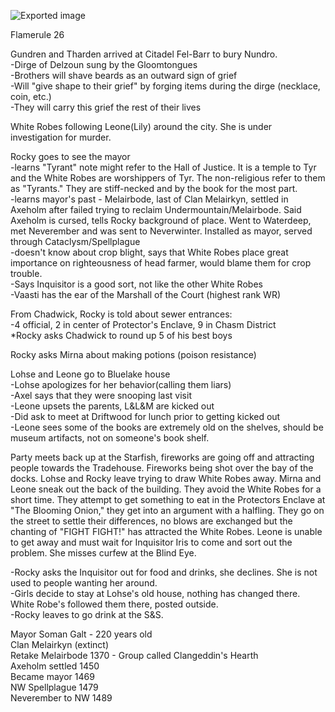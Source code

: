 ![Exported image](Exported%20image%2020240725171505-0.octet-stream)
    
Flamerule 26
 
Gundren and Tharden arrived at Citadel Fel-Barr to bury Nundro.  
-Dirge of Delzoun sung by the Gloomtongues  
-Brothers will shave beards as an outward sign of grief  
-Will "give shape to their grief" by forging items during the dirge (necklace, coin, etc.)  
-They will carry this grief the rest of their lives
 
White Robes following Leone(Lily) around the city. She is under investigation for murder.
 
Rocky goes to see the mayor  
-learns "Tyrant" note might refer to the Hall of Justice. It is a temple to Tyr and the White Robes are worshippers of Tyr. The non-religious refer to them as "Tyrants." They are stiff-necked and by the book for the most part.  
-learns mayor's past - Melairbode, last of Clan Melairkyn, settled in Axeholm after failed trying to reclaim Undermountain/Melairbode. Said Axeholm is cursed, tells Rocky background of place. Went to Waterdeep, met Neverember and was sent to Neverwinter. Installed as mayor, served through Cataclysm/Spellplague  
-doesn't know about crop blight, says that White Robes place great importance on righteousness of head farmer, would blame them for crop trouble.  
-Says Inquisitor is a good sort, not like the other White Robes  
-Vaasti has the ear of the Marshall of the Court (highest rank WR)
 
From Chadwick, Rocky is told about sewer entrances:  
-4 official, 2 in center of Protector's Enclave, 9 in Chasm District  
*Rocky asks Chadwick to round up 5 of his best boys
 
Rocky asks Mirna about making potions (poison resistance)
 
Lohse and Leone go to Bluelake house  
-Lohse apologizes for her behavior(calling them liars)  
-Axel says that they were snooping last visit  
-Leone upsets the parents, L&L&M are kicked out  
-Did ask to meet at Driftwood for lunch prior to getting kicked out  
-Leone sees some of the books are extremely old on the shelves, should be museum artifacts, not on someone's book shelf.
 
Party meets back up at the Starfish, fireworks are going off and attracting people towards the Tradehouse. Fireworks being shot over the bay of the docks. Lohse and Rocky leave trying to draw White Robes away. Mirna and Leone sneak out the back of the building. They avoid the White Robes for a short time. They attempt to get something to eat in the Protectors Enclave at "The Blooming Onion," they get into an argument with a halfling. They go on the street to settle their differences, no blows are exchanged but the chanting of "FIGHT FIGHT!" has attracted the White Robes. Leone is unable to get away and must wait for Inquisitor Iris to come and sort out the problem. She misses curfew at the Blind Eye.
 
-Rocky asks the Inquisitor out for food and drinks, she declines. She is not used to people wanting her around.  
-Girls decide to stay at Lohse's old house, nothing has changed there. White Robe's followed them there, posted outside.  
-Rocky leaves to go drink at the S&S.

Mayor Soman Galt - 220 years old  
Clan Melairkyn (extinct)  
Retake Melairbode 1370 - Group called Clangeddin's Hearth  
Axeholm settled 1450  
Became mayor 1469  
NW Spellplague 1479  
Neverember to NW 1489